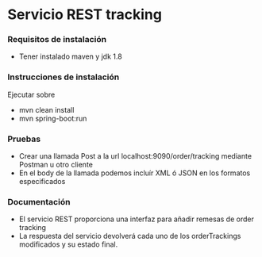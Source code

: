 # Servicio REST tracking 

### Requisitos de instalación
- Tener instalado maven y jdk 1.8
### Instrucciones de instalación
Ejecutar sobre 
- mvn clean install
- mvn spring-boot:run

### Pruebas
- Crear una llamada Post a la url localhost:9090/order/tracking mediante Postman u otro cliente
- En el body de la llamada podemos incluír XML ó JSON en los formatos especificados


### Documentación

- El servicio REST proporciona una interfaz para añadir remesas de order tracking
- La respuesta del servicio devolverá cada uno de los orderTrackings modificados y su estado final.







